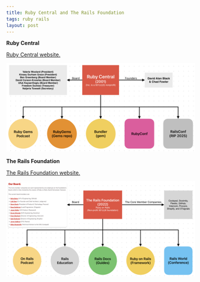 ```yaml
---
title: Ruby Central and The Rails Foundation
tags: ruby rails
layout: post
---
```


**Ruby Central**

[Ruby Central website.](https://rubycentral.org/)

![Ruby Central Organization Chart](/files/ruby-central-organization-chart.png)


**The Rails Foundation**

[The Rails Foundation website.](https://rubyonrails.org/foundation)

![The Rails Foundation Organization Chart](/files/rails-foundation-organization-chart.png)
